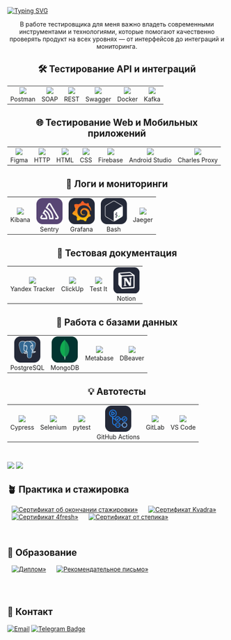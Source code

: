 [![Typing SVG](https://readme-typing-svg.demolab.com?font=Fira+Code&pause=1000&center=true&vCenter=true&multiline=true&repeat=false&width=435&height=100&lines=%D0%9F%D1%80%D0%B8%D0%B2%D0%B5%D1%82!+%D0%9C%D0%B5%D0%BD%D1%8F+%D0%B7%D0%BE%D0%B2%D1%83%D1%82+%D0%A1%D0%B5%D1%80%D0%B3%D0%B5%D0%B9;%D0%AF+%D0%BD%D0%B0%D1%87%D0%B8%D0%BD%D0%B0%D1%8E%D1%89%D0%B8%D0%B9+QA+%D1%81%D0%BF%D0%B5%D1%86%D0%B8%D0%B0%D0%BB%D0%B8%D1%81%D1%82)](https://git.io/typing-svg)
<br>
<p align="center">
В работе тестировщика для меня важно владеть современными инструментами и технологиями, которые помогают качественно проверять продукт на всех уровнях — от интерфейсов до интеграций и мониторинга.
</p>

<h2 align="center">🛠️ Тестирование API и интеграций</h2>

<table align="center">
  <tr>
    <td align="center">
      <img src="https://user-images.githubusercontent.com/25181517/192109061-e138ca71-337c-4019-8d42-4792fdaa7128.png" width="60"/><br>Postman
    </td>
    <td align="center">
      <img src="https://user-images.githubusercontent.com/25181517/192107860-9a9f0894-0e34-4ab3-964d-6297ee4c00e9.png" width="60"/><br>SOAP
    </td>
    <td align="center">
      <img src="https://user-images.githubusercontent.com/25181517/192107858-fe19f043-c502-4009-8c47-476fc89718ad.png" width="60"/><br>REST
    </td>
    <td align="center">
      <img src="https://user-images.githubusercontent.com/25181517/186711335-a3729606-5a78-4496-9a36-06efcc74f800.png" width="60"/><br>Swagger
    </td>
    <td align="center">
      <img src="https://user-images.githubusercontent.com/25181517/117207330-263ba280-adf4-11eb-9b97-0ac5b40bc3be.png" width="60"/><br>Docker
    </td>
    <td align="center">
      <img src="https://user-images.githubusercontent.com/25181517/192107004-2d2fff80-d207-4916-8a3e-130fee5ee495.png" width="60"/><br>Kafka
    </td>
  </tr>
</table>

<h2 align="center">🌐 Тестирование Web и Мобильных приложений</h2>

<table align="center">
  <tr>
    <td align="center">
      <img src="https://user-images.githubusercontent.com/25181517/189715289-df3ee512-6eca-463f-a0f4-c10d94a06b2f.png" width="60"/><br>Figma
    </td>
    <td align="center">
      <img src="https://user-images.githubusercontent.com/25181517/192107854-765620d7-f909-4953-a6da-36e1ef69eea6.png" width="60"/><br>HTTP
    </td>
    <td align="center">
      <img src="https://user-images.githubusercontent.com/25181517/192158954-f88b5814-d510-4564-b285-dff7d6400dad.png" width="60"/><br>HTML
    </td>
    <td align="center">
      <img src="https://user-images.githubusercontent.com/25181517/183898674-75a4a1b1-f960-4ea9-abcb-637170a00a75.png" width="60"/><br>CSS
    </td>
    <td align="center">
      <img src="https://user-images.githubusercontent.com/25181517/189716855-2c69ca7a-5149-4647-936d-780610911353.png" width="60"/><br>Firebase
    </td>
    <td align="center">
      <img src="https://user-images.githubusercontent.com/25181517/192108895-20dc3343-43e3-4a54-a90e-13a4abbc57b9.png" width="60"/><br>Android Studio
    </td>
    <td align="center">
      <img src="https://cdn.icon-icons.com/icons2/3053/PNG/512/charles_proxy_macos_bigsur_icon_190302.png" width="60"/><br>Charles Proxy
    </td>
  </tr>
</table>

<h2 align="center">🚀 Логи и мониторинги</h2>

<table align="center">
  <tr>
    <td align="center">
      <img src="https://raw.githubusercontent.com/maliceio/kibana/master/docs/kibana-logo.png" width="60"/><br>Kibana
    </td>
    <td align="center">
      <img src="https://raw.githubusercontent.com/tandpfun/skill-icons/main/icons/Sentry.svg" width="60"/><br>Sentry
    </td>
    <td align="center">
      <img src="https://raw.githubusercontent.com/tandpfun/skill-icons/main/icons/Grafana-Dark.svg" width="60"/><br>Grafana
    </td>
    <td align="center">
      <img src="https://raw.githubusercontent.com/tandpfun/skill-icons/main/icons/Bash-Dark.svg" width="60"/><br>Bash
    </td>
    <td align="center">
      <img src="https://avatars.githubusercontent.com/u/28545596?s=200&v=4" width="60"/><br>Jaeger
    </td>
  </tr>
</table>

<h2 align="center">📝 Тестовая документация</h2>

<table align="center">
  <tr>
    <td align="center">
      <img src="https://is1-ssl.mzstatic.com/image/thumb/Purple116/v4/4b/7d/d4/4b7dd461-16e6-e245-af56-512fc8aa21e5/AppIcon-0-0-1x_U007emarketing-0-7-0-85-220.png/460x0w.webp" width="60"/><br>Yandex Tracker
    </td>
    <td align="center">
      <img src="https://logosandtypes.com/wp-content/uploads/2023/03/clickup.svg" width="60"/><br>ClickUp
    </td>
    <td align="center">
      <img src="https://docs.testit.software/images/testit_logo_icon_blue.png" width="60"/><br>Test It
    </td>
    <td align="center">
      <img src="https://raw.githubusercontent.com/tandpfun/skill-icons/main/icons/Notion-Dark.svg" width="60"/><br>Notion
    </td>
  </tr>
</table>

<h2 align="center">🔗 Работа с базами данных</h2>

<table align="center">
  <tr>
    <td align="center">
      <img src="https://raw.githubusercontent.com/tandpfun/skill-icons/main/icons/PostgreSQL-Dark.svg" width="60"/><br>PostgreSQL
    </td>
    <td align="center">
      <img src="https://raw.githubusercontent.com/tandpfun/skill-icons/main/icons/MongoDB.svg" width="60"/><br>MongoDB
    </td>
    <td align="center">
      <img src="https://cdn.worldvectorlogo.com/logos/metabase.svg" width="60"/><br>Metabase
    </td>
    <td align="center">
      <img src="https://upload.wikimedia.org/wikipedia/commons/thumb/b/b5/DBeaver_logo.svg/512px-DBeaver_logo.svg.png" width="60"/><br>DBeaver
    </td>
  </tr>
</table>

<h2 align="center">💡 Автотесты</h2>

<table align="center">
  <tr>
    <td align="center">
      <img src="https://user-images.githubusercontent.com/68279555/200387386-276c709f-380b-46cc-81fd-f292985927a8.png" width="60"/><br>Cypress
    </td>
    <td align="center">
      <img src="https://user-images.githubusercontent.com/25181517/184103699-d1b83c07-2d83-4d99-9a1e-83bd89e08117.png" width="60"/><br>Selenium
    </td>
    <td align="center">
      <img src="https://user-images.githubusercontent.com/25181517/184117132-9e89a93b-65fb-47c3-91e7-7d0f99e7c066.png" width="60"/><br>pytest
    </td>
    <td align="center">
      <img src="https://raw.githubusercontent.com/tandpfun/skill-icons/main/icons/GithubActions-Dark.svg" width="60"/><br>GitHub Actions
    </td>
    <td align="center">
      <img src="https://user-images.githubusercontent.com/25181517/192108376-c675d39b-90f6-4073-bde6-5a9291644657.png" width="60"/><br>GitLab
    </td>
    <td align="center">
      <img src="https://user-images.githubusercontent.com/25181517/192108891-d86b6220-e232-423a-bf5f-90903e6887c3.png" width="60"/><br>VS Code
    </td>
  </tr>
</table>

<br>

![](https://github-readme-stats.vercel.app/api/top-langs/?layout=donut&langs_count=6&hide_progress=true&username=byRedFox) ![](https://github-readme-activity-graph.vercel.app/graph?&theme=minimal&username=byRedFox)

## 🪴 Практика и стажировка
[<img src="/certificate_auto.png" width="280px" hspace="10px" alt="Сертификат об окончании стажировки»">](https://raw.githubusercontent.com/German-D/German-D/main/certificate_auto.png)
[<img src="/certificate2.png" width="280px" hspace="10px" alt="Сертификат Kvadra»">](https://raw.githubusercontent.com/German-D/German-D/main/certificate2.png)
[<img src="/certificate3.png" width="280px" hspace="10px" alt="Сертификат 4fresh»">](https://raw.githubusercontent.com/German-D/German-D/main/certificate3.png)
[<img src="/stepic_ru.png" width="280px" hspace="10px" alt="Сертификат от степика»">](https://raw.githubusercontent.com/German-D/German-D/main/stepic_ru.png)

<br>

## 🎒 Образование
[<img src="/diploma_en2.png" width="280px" hspace="10px" alt="Диплом»">](https://raw.githubusercontent.com/German-D/German-D/main/diploma_en2.png)
[<img src="/Letter10.png" width="280px" hspace="10px" alt="Рекомендательное письмо»">](https://raw.githubusercontent.com/German-D/German-D/main/Letter10.png)

<br>
<br>

## 🤝 Контакт
[![Email](https://img.shields.io/badge/Email-3b5998?style=flat-square&logo=Mail.Ru&logoColor=white)](mailto:german@dolnikov.ru)
[![Telegram Badge](https://img.shields.io/badge/-Telegram-0088cc?style=flat-square&logo=Telegram&logoColor=white)](https://t.me/dolnikov)

<!-- Документация по виджету контактов ↑↑ https://shields.io/badges --> 
